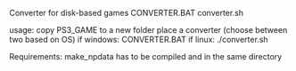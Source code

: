 Converter for disk-based games
CONVERTER.BAT
converter.sh

usage:
copy PS3_GAME to a new folder
place a converter (choose between two based on OS)
if windows: CONVERTER.BAT <enter>
if linux: ./converter.sh <enter>

Requirements: make_npdata has to be compiled and in the same directory
